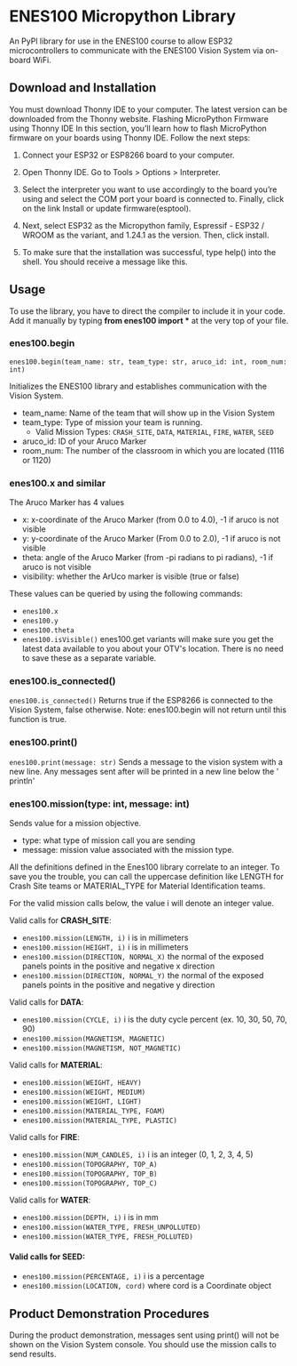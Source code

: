 # **ENES100 Micropython Library**
An PyPl library for use in the ENES100 course to allow ESP32 microcontrollers to communicate with the ENES100 Vision System via on-board WiFi.

## Download and Installation 
You must download Thonny IDE to your computer. The latest version can be downloaded from the Thonny website.
Flashing MicroPython Firmware using Thonny IDE
In this section, you’ll learn how to flash MicroPython firmware on your boards using Thonny IDE. Follow the next steps:
1) Connect your ESP32 or ESP8266 board to your computer.
2) Open Thonny IDE. Go to Tools > Options > Interpreter.
3) Select the interpreter you want to use accordingly to the board you’re using and select the COM port your board is connected to. Finally, click on the link Install or update firmware(esptool).
	
4) Next, select ESP32 as the Micropython family, Espressif - ESP32 / WROOM as the variant, and 1.24.1 as the version. Then, click install.

5) To make sure that the installation was successful, type help() into the shell. You should receive a message like this.


## Usage
To use the library, you have to direct the compiler to include it in your code. Add it manually by typing **from enes100 import \*** at the very top of your file.
### enes100.begin
`enes100.begin(team_name: str, team_type: str, aruco_id: int, room_num: int)`

Initializes the ENES100 library and establishes communication with the Vision System.
- team_name: Name of the team that will show up in the Vision System
- team_type: Type of mission your team is running.
	- Valid Mission Types: `CRASH_SITE`, `DATA`, `MATERIAL`, `FIRE`, `WATER`, `SEED`
- aruco_id: ID of your Aruco Marker
- room_num: The number of the classroom in which you are located (1116 or 1120)

### enes100.x and similar
The Aruco Marker has 4 values
- x: x-coordinate of the Aruco Marker (from 0.0 to 4.0), -1 if aruco is not visible
- y: y-coordinate of the Aruco Marker (From 0.0 to 2.0), -1 if aruco is not visible
- theta: angle of the Aruco Marker (from -pi radians to pi radians), -1 if aruco is not visible
- visibility: whether the ArUco marker is visible (true or false)

These values can be queried by using the following commands:
- `enes100.x`
- `enes100.y`
- `enes100.theta`
- `enes100.isVisible()`
enes100.get variants will make sure you get the latest data available to you about your OTV's location. There is no need to save these as a separate variable.

### enes100.is_connected()
`enes100.is_connected()`
Returns true if the ESP8266 is connected to the Vision System, false otherwise. Note: enes100.begin will not return until this function is true.

### enes100.print()
`enes100.print(message: str)`
Sends a message to the vision system with a new line. Any messages sent after will be printed in a new line below the ' println'

### enes100.mission(type: int, message: int)
Sends value for a mission objective.
- type: what type of mission call you are sending
- message: mission value associated with the mission type.

All the definitions defined in the Enes100 library correlate to an integer. To save you the trouble, you can call the uppercase definition like LENGTH for Crash Site teams or MATERIAL_TYPE for Material Identification teams.

For the valid mission calls below, the value i will denote an integer value.

Valid calls for **CRASH_SITE**:
- `enes100.mission(LENGTH, i)` i is in millimeters
- `enes100.mission(HEIGHT, i)` i is in millimeters
- `enes100.mission(DIRECTION, NORMAL_X)` the normal of the exposed panels points in the positive and negative x direction
- `enes100.mission(DIRECTION, NORMAL_Y)` the normal of the exposed panels points in the positive and negative y direction

Valid calls for **DATA**:
- `enes100.mission(CYCLE, i)` i is the duty cycle percent (ex. 10, 30, 50, 70, 90)
- `enes100.mission(MAGNETISM, MAGNETIC)`
- `enes100.mission(MAGNETISM, NOT_MAGNETIC)`

Valid calls for **MATERIAL**:
- `enes100.mission(WEIGHT, HEAVY)`
- `enes100.mission(WEIGHT, MEDIUM)`
- `enes100.mission(WEIGHT, LIGHT)`
- `enes100.mission(MATERIAL_TYPE, FOAM)`
- `enes100.mission(MATERIAL_TYPE, PLASTIC)`

Valid calls for **FIRE**:
- `enes100.mission(NUM_CANDLES, i)` i is an integer (0, 1, 2, 3, 4, 5)
- `enes100.mission(TOPOGRAPHY, TOP_A)`
- `enes100.mission(TOPOGRAPHY, TOP_B)`
- `enes100.mission(TOPOGRAPHY, TOP_C)`

Valid calls for **WATER**:
- `enes100.mission(DEPTH, i)` i is in mm
- `enes100.mission(WATER_TYPE, FRESH_UNPOLLUTED)`
- `enes100.mission(WATER_TYPE, FRESH_POLLUTED)`

#### Valid calls for SEED:
- `enes100.mission(PERCENTAGE, i)` i is a percentage
- `enes100.mission(LOCATION, cord)` where cord is a Coordinate object

## Product Demonstration Procedures
During the product demonstration, messages sent using print() will not be shown on the Vision System console. You should use the mission calls to send results.
